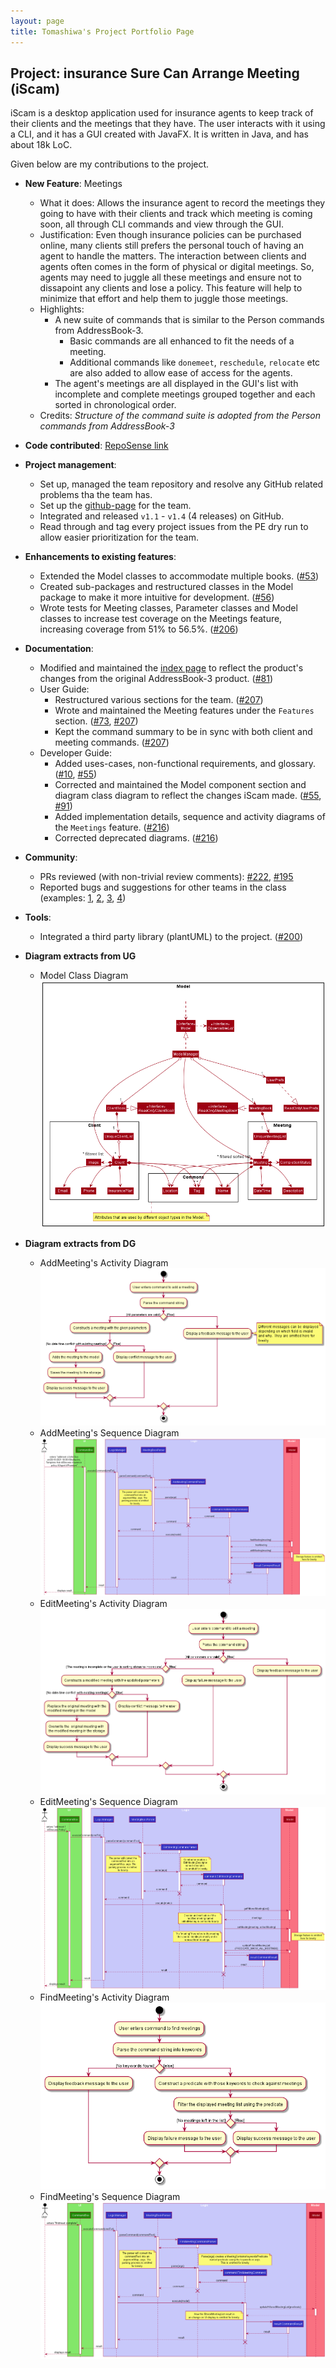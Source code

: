 ```yaml
---
layout: page
title: Tomashiwa's Project Portfolio Page
---
```


## Project: insurance Sure Can Arrange Meeting (iScam)

iScam is a desktop application used for insurance agents to keep track of their clients and the meetings that they have. 
The user interacts with it using a CLI, and it has a GUI created with JavaFX. It is written in Java, and has about 18k
LoC.

Given below are my contributions to the project.

* **New Feature**: Meetings
  * What it does: Allows the insurance agent to record the meetings they going to have with their clients and track which meeting is coming soon, all through CLI commands and view through the GUI. 
  * Justification: Even though insurance policies can be purchased online, many clients still prefers the personal touch of having an agent to handle the matters. The interaction between clients and agents often comes in the form of physical or digital meetings. So, agents may need to juggle all these meetings and ensure not to dissapoint any clients and lose a policy. This feature will help to minimize that effort and help them to juggle those meetings.
  * Highlights:
    * A new suite of commands that is similar to the Person commands from AddressBook-3. 
        * Basic commands are all enhanced to fit the needs of a meeting.
        * Additional commands like `donemeet`, `reschedule`, `relocate` etc are also added to allow ease of access for the agents.
    * The agent's meetings are all displayed in the GUI's list with incomplete and complete meetings grouped together and each sorted in chronological order.
  * Credits: *Structure of the command suite is adopted from the Person commands from AddressBook-3*
  

* **Code contributed**: [RepoSense link](https://nus-cs2103-ay2021s2.github.io/tp-dashboard/?search=tomashiwa&sort=groupTitle&sortWithin=title&timeframe=commit&mergegroup=&groupSelect=groupByAuthors&breakdown=true&checkedFileTypes=docs~functional-code~test-code~other&since=2021-02-19&tabOpen=true&tabType=authorship&tabAuthor=Tomashiwa&tabRepo=AY2021S2-CS2103-W17-4%2Ftp%5Bmaster%5D&authorshipIsMergeGroup=false&authorshipFileTypes=docs~functional-code~test-code~other&authorshipIsBinaryFileTypeChecked=false)


* **Project management**:
  * Set up, managed the team repository and resolve any GitHub related problems tha the team has.
  * Set up the [github-page](https://ay2021s2-cs2103-w17-4.github.io/tp/) for the team.
  * Integrated and released `v1.1` - `v1.4` (4 releases) on GitHub.
  * Read through and tag every project issues from the PE dry run to allow easier prioritization for the team.


* **Enhancements to existing features**:
  * Extended the Model classes to accommodate multiple books. ([\#53](https://github.com/AY2021S2-CS2103-W17-4/tp/pull/53))
  * Created sub-packages and restructured classes in the Model package to make it more intuitive for development. ([\#56](https://github.com/AY2021S2-CS2103-W17-4/tp/pull/55))
  * Wrote tests for Meeting classes, Parameter classes and Model classes to increase test coverage on the Meetings feature, increasing coverage from 51% to 56.5%. ([\#206](https://github.com/AY2021S2-CS2103-W17-4/tp/pull/206))
  

* **Documentation**:
  * Modified and maintained the [index page](https://ay2021s2-cs2103-w17-4.github.io/tp/) to reflect the product's changes from the original AddressBook-3 product. ([\#81](https://github.com/AY2021S2-CS2103-W17-4/tp/pull/81))
  * User Guide:
    * Restructured various sections for the team. ([\#207](https://github.com/AY2021S2-CS2103-W17-4/tp/pull/207))
    * Wrote and maintained the Meeting features under the `Features` section. ([\#73](https://github.com/AY2021S2-CS2103-W17-4/tp/pull/73), [\#207](https://github.com/AY2021S2-CS2103-W17-4/tp/pull/207))
    * Kept the command summary to be in sync with both client and meeting commands. ([\#207](https://github.com/AY2021S2-CS2103-W17-4/tp/pull/207))
  * Developer Guide:
    * Added uses-cases, non-functional requirements, and glossary. ([\#10](https://github.com/AY2021S2-CS2103-W17-4/tp/pull/10), [\#55](https://github.com/AY2021S2-CS2103-W17-4/tp/pull/55))
    * Corrected and maintained the Model component section and diagram class diagram to reflect the changes iScam made. ([\#55](https://github.com/AY2021S2-CS2103-W17-4/tp/pull/55), [\#91](https://github.com/AY2021S2-CS2103-W17-4/tp/pull/91))
    * Added implementation details, sequence and activity diagrams of the `Meetings` feature. ([\#216](https://github.com/AY2021S2-CS2103-W17-4/tp/pull/216))
    * Corrected deprecated diagrams. ([\#216](https://github.com/AY2021S2-CS2103-W17-4/tp/pull/216))
  

* **Community**:
  * PRs reviewed (with non-trivial review comments): [\#222](https://github.com/AY2021S2-CS2103-W17-4/tp/pull/222), [\#195](https://github.com/AY2021S2-CS2103-W17-4/tp/pull/195)
  * Reported bugs and suggestions for other teams in the class (examples: [1](https://github.com/AY2021S2-CS2103-T14-1/tp/issues/224), [2](https://github.com/AY2021S2-CS2103-T14-1/tp/issues/220), [3](https://github.com/AY2021S2-CS2103-T14-1/tp/issues/219), [4](https://github.com/AY2021S2-CS2103-T14-1/tp/issues/217))
  

* **Tools**:
  * Integrated a third party library (plantUML) to the project. ([\#200](https://github.com/AY2021S2-CS2103-W17-4/tp/pull/200))
  

* **Diagram extracts from UG**
  * Model Class Diagram
    ![Model class diagram](../images/ModelClassDiagram.png)


* **Diagram extracts from DG**
  * AddMeeting's Activity Diagram
    ![AddMeeting activity diagram](../images/AddMeetingActivityDiagram.png)
  * AddMeeting's Sequence Diagram
    ![AddMeeting sequence diagram](../images/AddMeetingSequenceDiagram.png)
  * EditMeeting's Activity Diagram
    ![EditMeeting activity diagram](../images/EditMeetingActivityDiagram.png)
  * EditMeeting's Sequence Diagram
    ![EditMeeting sequence diagram](../images/EditMeetingSequenceDiagram.png)
  * FindMeeting's Activity Diagram
    ![FindMeeting activity diagram](../images/FindMeetingActivityDiagram.png)
  * FindMeeting's Sequence Diagram
    ![FindMeeting sequence diagram](../images/FindMeetingSequenceDiagram.png)
